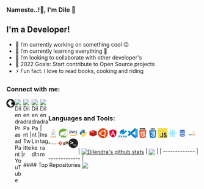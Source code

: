 ### Nameste..!🙏, I'm Dile 👋

## I'm a Developer!
- 🔭 I’m currently working on something cool 😉
- 🌱 I’m currently learning everything 🤣
- 👯 I’m looking to collaborate with other developer's
- 🥅 2022 Goals: Start contribute to Open Source projects
- ⚡ Fun fact: I love to read books, cooking and riding

### Connect with me:

[<img align="left" alt="dilendra.neocities.org" width="22px" src="https://raw.githubusercontent.com/iconic/open-iconic/master/svg/globe.svg" />][website]
[<img align="left" alt="Dilendra Prasad Pant | YouTube" width="22px" src="https://cdn.jsdelivr.net/npm/simple-icons@v3/icons/youtube.svg" />][youtube]
[<img align="left" alt="Dilendra Pant | Twitter" width="22px" src="https://cdn.jsdelivr.net/npm/simple-icons@v3/icons/twitter.svg" />][twitter]
[<img align="left" alt="Dilendra Pant | LinkedIn" width="22px" src="https://cdn.jsdelivr.net/npm/simple-icons@v3/icons/linkedin.svg" />][linkedin]
[<img align="left" alt="Dilendra | Instagram" width="22px" src="https://cdn.jsdelivr.net/npm/simple-icons@v3/icons/instagram.svg" />][instagram]

<br />

### Languages and Tools:
[<img align="left" alt="HTML5" width="26px" src="https://raw.githubusercontent.com/github/explore/80688e429a7d4ef2fca1e82350fe8e3517d3494d/topics/java/java.png" />][website]
[<img align="left" alt="HTML5" width="26px" src="https://raw.githubusercontent.com/github/explore/80688e429a7d4ef2fca1e82350fe8e3517d3494d/topics/spring-boot/spring-boot.png" />][website]
[<img align="left" alt="HTML5" width="26px" src="https://raw.githubusercontent.com/github/explore/80688e429a7d4ef2fca1e82350fe8e3517d3494d/topics/aws/aws.png" />][website]
[<img align="left" alt="HTML5" width="26px" src="https://raw.githubusercontent.com/github/explore/80688e429a7d4ef2fca1e82350fe8e3517d3494d/topics/python/python.png" />][website]
[<img align="left" alt="HTML5" width="26px" src="https://raw.githubusercontent.com/github/explore/80688e429a7d4ef2fca1e82350fe8e3517d3494d/topics/redis/redis.png" />][website]
[<img align="left" alt="HTML5" width="26px" src="https://raw.githubusercontent.com/github/explore/80688e429a7d4ef2fca1e82350fe8e3517d3494d/topics/ubuntu/ubuntu.png" />][website]
[<img align="left" alt="HTML5" width="26px" src="https://raw.githubusercontent.com/github/explore/80688e429a7d4ef2fca1e82350fe8e3517d3494d/topics/angular/angular.png" />][website]
[<img align="left" alt="HTML5" width="26px" src="https://raw.githubusercontent.com/github/explore/80688e429a7d4ef2fca1e82350fe8e3517d3494d/topics/docker/docker.png" />][website]
[<img align="left" alt="Visual Studio Code" width="26px" src="https://raw.githubusercontent.com/github/explore/80688e429a7d4ef2fca1e82350fe8e3517d3494d/topics/visual-studio-code/visual-studio-code.png" />][website]
[<img align="left" alt="HTML5" width="26px" src="https://raw.githubusercontent.com/github/explore/80688e429a7d4ef2fca1e82350fe8e3517d3494d/topics/html/html.png" />][website]
[<img align="left" alt="CSS3" width="26px" src="https://raw.githubusercontent.com/github/explore/80688e429a7d4ef2fca1e82350fe8e3517d3494d/topics/css/css.png" />][website]
[<img align="left" alt="JavaScript" width="26px" src="https://raw.githubusercontent.com/github/explore/80688e429a7d4ef2fca1e82350fe8e3517d3494d/topics/javascript/javascript.png" />][website]
[<img align="left" alt="React" width="26px" src="https://raw.githubusercontent.com/github/explore/80688e429a7d4ef2fca1e82350fe8e3517d3494d/topics/react/react.png" />][website]
[<img align="left" alt="SQL" width="26px" src="https://raw.githubusercontent.com/github/explore/80688e429a7d4ef2fca1e82350fe8e3517d3494d/topics/sql/sql.png" />][website]
[<img align="left" alt="MySQL" width="26px" src="https://raw.githubusercontent.com/github/explore/80688e429a7d4ef2fca1e82350fe8e3517d3494d/topics/mysql/mysql.png" />][website]
[<img align="left" alt="MongoDB" width="26px" src="https://raw.githubusercontent.com/github/explore/80688e429a7d4ef2fca1e82350fe8e3517d3494d/topics/mongodb/mongodb.png" />][website]
[<img align="left" alt="Git" width="26px" src="https://raw.githubusercontent.com/github/explore/80688e429a7d4ef2fca1e82350fe8e3517d3494d/topics/git/git.png" />][website]
[<img align="left" alt="Terminal" width="26px" src="https://raw.githubusercontent.com/github/explore/80688e429a7d4ef2fca1e82350fe8e3517d3494d/topics/terminal/terminal.png" />][website]

<br />
<br />


[website]: https://dilendra.neocities.org/
[twitter]: https://twitter.com/dilenpant
[youtube]: https://youtube.com/dilendraprasadpantze
[instagram]: https://instagram.com/dilenpant
[linkedin]: https://linkedin.com/in/dilendra
[fnp]: https://fnp.com

<br />
| <a href="https://github.com/dilenpant/github-readme-stats"><img align="center" src="https://github-readme-stats.vercel.app/api?username=dilenpant&show_icons=true&include_all_commits=true&theme=buefy&hide_border=true" alt="Dilendra's github stats" /></a> | <a href="https://github.com/dilenpant/github-readme-stats"><img align="center" src="https://github-readme-stats.vercel.app/api/top-langs/?username=dilenpant&layout=compact&theme=buefy&hide_border=true" /></a> |
| ------------- | ------------- |

<br />
#### Top Repositories


<a href="https://github.com/dilenpant/github-readme-stats">
  <img align="center" src="https://github-readme-stats.vercel.app/api/pin/?username=dilenpant&repo=github-readme-stats&theme=buefy" />
</a>
<br />
<br />
